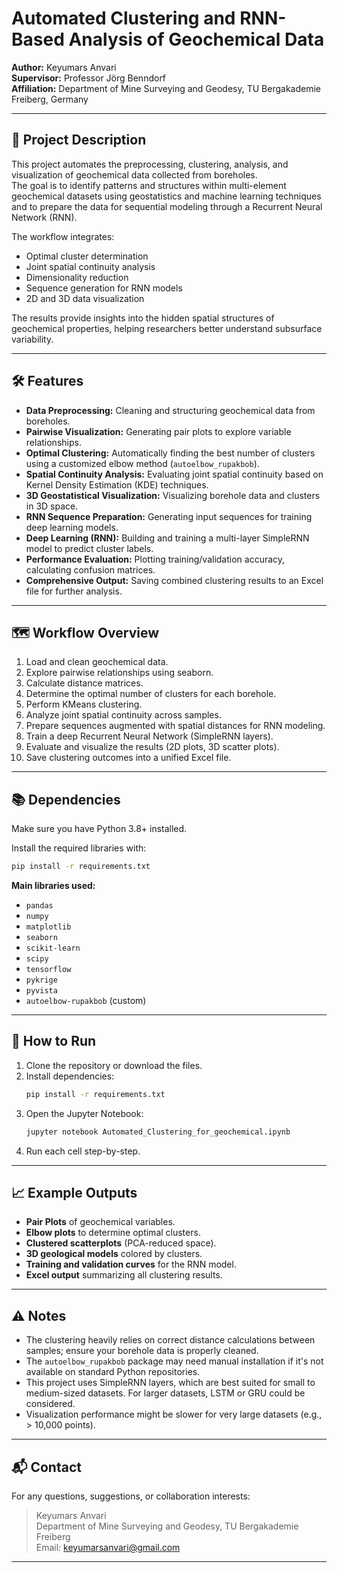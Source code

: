 
# Automated Clustering and RNN-Based Analysis of Geochemical Data

**Author:** Keyumars Anvari  
**Supervisor:** Professor Jörg Benndorf  
**Affiliation:** Department of Mine Surveying and Geodesy, TU Bergakademie Freiberg, Germany

---

## 📄 Project Description

This project automates the preprocessing, clustering, analysis, and visualization of geochemical data collected from boreholes.  
The goal is to identify patterns and structures within multi-element geochemical datasets using geostatistics and machine learning techniques and to prepare the data for sequential modeling through a Recurrent Neural Network (RNN).

The workflow integrates:
- Optimal cluster determination
- Joint spatial continuity analysis
- Dimensionality reduction
- Sequence generation for RNN models
- 2D and 3D data visualization

The results provide insights into the hidden spatial structures of geochemical properties, helping researchers better understand subsurface variability.

---

## 🛠️ Features

- **Data Preprocessing:** Cleaning and structuring geochemical data from boreholes.
- **Pairwise Visualization:** Generating pair plots to explore variable relationships.
- **Optimal Clustering:** Automatically finding the best number of clusters using a customized elbow method (`autoelbow_rupakbob`).
- **Spatial Continuity Analysis:** Evaluating joint spatial continuity based on Kernel Density Estimation (KDE) techniques.
- **3D Geostatistical Visualization:** Visualizing borehole data and clusters in 3D space.
- **RNN Sequence Preparation:** Generating input sequences for training deep learning models.
- **Deep Learning (RNN):** Building and training a multi-layer SimpleRNN model to predict cluster labels.
- **Performance Evaluation:** Plotting training/validation accuracy, calculating confusion matrices.
- **Comprehensive Output:** Saving combined clustering results to an Excel file for further analysis.

---

## 🗺️ Workflow Overview

1. Load and clean geochemical data.
2. Explore pairwise relationships using seaborn.
3. Calculate distance matrices.
4. Determine the optimal number of clusters for each borehole.
5. Perform KMeans clustering.
6. Analyze joint spatial continuity across samples.
7. Prepare sequences augmented with spatial distances for RNN modeling.
8. Train a deep Recurrent Neural Network (SimpleRNN layers).
9. Evaluate and visualize the results (2D plots, 3D scatter plots).
10. Save clustering outcomes into a unified Excel file.

---

## 📚 Dependencies

Make sure you have Python 3.8+ installed.

Install the required libraries with:

```bash
pip install -r requirements.txt
```

**Main libraries used:**
- `pandas`
- `numpy`
- `matplotlib`
- `seaborn`
- `scikit-learn`
- `scipy`
- `tensorflow`
- `pykrige`
- `pyvista`
- `autoelbow-rupakbob` (custom)

---

## 🚀 How to Run

1. Clone the repository or download the files.
2. Install dependencies:
   ```bash
   pip install -r requirements.txt
   ```
3. Open the Jupyter Notebook:
   ```bash
   jupyter notebook Automated_Clustering_for_geochemical.ipynb
   ```
4. Run each cell step-by-step.

---

## 📈 Example Outputs

- **Pair Plots** of geochemical variables.
- **Elbow plots** to determine optimal clusters.
- **Clustered scatterplots** (PCA-reduced space).
- **3D geological models** colored by clusters.
- **Training and validation curves** for the RNN model.
- **Excel output** summarizing all clustering results.

---

## ⚠️ Notes

- The clustering heavily relies on correct distance calculations between samples; ensure your borehole data is properly cleaned.
- The `autoelbow_rupakbob` package may need manual installation if it's not available on standard Python repositories.
- This project uses SimpleRNN layers, which are best suited for small to medium-sized datasets. For larger datasets, LSTM or GRU could be considered.
- Visualization performance might be slower for very large datasets (e.g., > 10,000 points).


---

## 📬 Contact

For any questions, suggestions, or collaboration interests:

> Keyumars Anvari  
> Department of Mine Surveying and Geodesy, TU Bergakademie Freiberg  
> Email: keyumarsanvari@gmail.com

---
